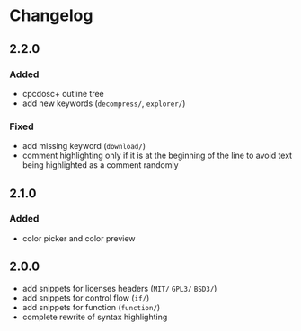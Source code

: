 # Changelog

## 2.2.0
### Added
- cpcdosc+ outline tree
- add new keywords (`decompress/`, `explorer/`)

### Fixed
- add missing keyword (`download/`)
- comment highlighting only if it is at the beginning of the line to avoid text being highlighted as a comment randomly

## 2.1.0
### Added
- color picker and color preview

## 2.0.0
- add snippets for licenses headers (`MIT/` `GPL3/` `BSD3/`)
- add snippets for control flow (`if/`)
- add snippets for function (`function/`)
- complete rewrite of syntax highlighting
